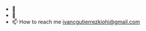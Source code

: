 - 👋
- 🌱
- 📫 How to reach me ivancgutierrezkiohi@gmail.com

<!---
Kiohi/Kiohi is a ✨ special ✨ repository because its `README.md` (this file) appears on your GitHub profile.
You can click the Preview link to take a look at your changes.
--->
